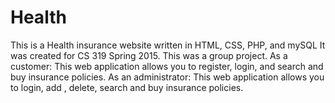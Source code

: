 # Health
This is a Health insurance website written in HTML, CSS, PHP, and mySQL
It was created for CS 319 Spring 2015. This was a group project.
As a customer:
This web application allows you to register, login, and search and buy insurance policies.
As an administrator:
This web application allows you to login, add , delete, search and buy insurance policies.

